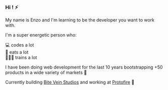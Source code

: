 ### Hi ! ⚡️

My name is Enzo and I'm learning to be the developer you want to work with.

I'm a super energetic person who:

💻 codes a lot  
🍳 eats a lot  
🏋🏻‍♂️ trains a lot

I have been doing web development for the last 10 years bootstrapping +50 products in a wide variety of markets 🚀

Currently building [Bite Vein Studios](https://www.biteveinstudios.com/) and working at [Protofire](https://protofire.io/) 🎯
